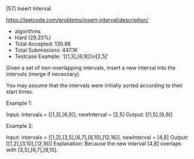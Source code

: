 [57] Insert Interval  

https://leetcode.com/problems/insert-interval/description/

* algorithms
* Hard (29.25%)
* Total Accepted:    130.8K
* Total Submissions: 447.1K
* Testcase Example:  '[[1,3],[6,9]]\n[2,5]'

Given a set of non-overlapping intervals, insert a new interval into the intervals (merge if necessary).

You may assume that the intervals were initially sorted according to their start times.

Example 1:


Input: intervals = [[1,3],[6,9]], newInterval = [2,5]
Output: [[1,5],[6,9]]


Example 2:


Input: intervals = [[1,2],[3,5],[6,7],[8,10],[12,16]], newInterval = [4,8]
Output: [[1,2],[3,10],[12,16]]
Explanation: Because the new interval [4,8] overlaps with [3,5],[6,7],[8,10].

